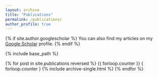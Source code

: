 ```yaml
---
layout: archive
title: "Publications"
permalink: /publications/
author_profile: true
---
```

{% if site.author.googlescholar %}
  You can also find my articles on my <a href="{{site.author.googlescholar}}">Google Scholar</a> profile.
{% endif %}

{% include base_path %}

{% for post in site.publications reversed %}
   {{ forloop.counter }}
   { forloop.counter }
  {% include archive-single.html %}
{% endfor %}
